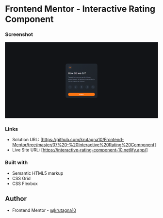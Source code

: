 # Frontend Mentor - Interactive Rating Component

### Screenshot

![](Screenshot/Screenshot.png)

### Links

- Solution URL: [https://github.com/krutagna10/Frontend-Mentor/tree/master/07%20-%20Interactive%20Rating%20Component]
- Live Site URL: [https://interactive-rating-component-10.netlify.app/]

### Built with

- Semantic HTML5 markup
- CSS Grid
- CSS Flexbox

## Author
- Frontend Mentor - [@krutagna10](https://www.frontendmentor.io/profile/krutagna10)


